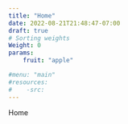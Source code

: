 ```yaml
---
title: "Home"
date: 2022-08-21T21:48:47-07:00
draft: true
# Sorting weights
Weight: 0
params: 
    fruit: "apple"

#menu: "main"
#resources: 
#    -src: 
---
```


Home

